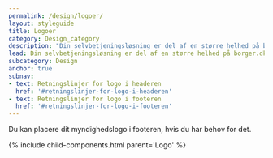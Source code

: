 ```yaml
---
permalink: /design/logoer/
layout: styleguide
title: Logoer
category: Design_category
description: "Din selvbetjeningsløsning er del af en større helhed på borger.dk og Virk, dette kommunikeres bl.a. via portalens logo i headeren."
lead: Din selvbetjeningsløsning er del af en større helhed på borger.dk og Virk, dette kommunikeres bl.a. via portalens logo i headeren.
subcategory: Design
anchor: true
subnav:
- text: Retningslinjer for logo i headeren
  href: '#retningslinjer-for-logo-i-headeren'
- text: Retningslinjer for logo i footeren
  href: '#retningslinjer-for-logo-i-footeren'
---
```


Du kan placere dit myndighedslogo i footeren, hvis du har behov for det.

{% include child-components.html parent='Logo' %}
